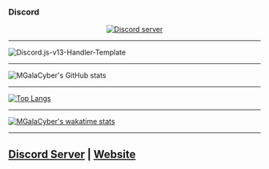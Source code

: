 <!--
**MGalaCyber/MGalaCyber** is a ✨ _special_ ✨ repository because its `README.md` (this file) appears on your GitHub profile.

Here are some ideas to get you started:

- 🔭 I’m currently working on ...
- 🌱 I’m currently learning ...
- 👯 I’m looking to collaborate on ...
- 🤔 I’m looking for help with ...
- 💬 Ask me about ...
- 📫 How to reach me: ...
- 😄 Pronouns: ...
- ⚡ Fun fact: ...
-->

### Discord
<p align="center">
  <a href="https://discord.gg/VzGNhtmmfB"><img src="https://discordapp.com/api/guilds/826406117658853417/widget.png?style=banner2" alt="Discord server"></a>
</p>

***
<img src="https://komarev.com/ghpvc/?username=MGalaCyber" alt="Discord.js-v13-Handler-Template"/>


***
![MGalaCyber's GitHub stats](https://github-readme-stats.vercel.app/api?username=MGalaCyber&theme=blue-green&show_icons=true)


***
[![Top Langs](https://github-readme-stats.vercel.app/api/top-langs/?username=MGalaCyber)](https://github.com/MGalaCyber/github-readme-stats)
***
[![MGalaCyber's wakatime stats](https://github-readme-stats.vercel.app/api/wakatime?username=MGalaCyber)](https://github.com/MGalaCyber/github-readme-stats)

***
## [Discord Server](https://discord.gg/VzGNhtmmfB) | [Website](https://galacyber.vercel.app)
<!--
***
## SUPPORT ME AND MGALACYBER DEVELOPMENT

> You can always Support me by inviting one of my **own Discord Bots**

[![Galaxy1274 Bot](https://cdn.discordapp.com/attachments/896769155188015175/896771476517167186/IMG_20211010_223937.png)](https://mgalacyber.github.io/Galaxy1274.html)
[![Shiro-chan Bot](https://cdn.discordapp.com/attachments/896769155188015175/896771476236173352/IMG_20211010_223749.png)](https://mgalacyber.github.io/Shiro.html)
-->
